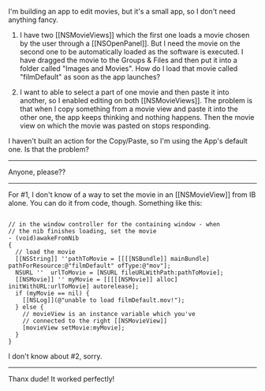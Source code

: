 I'm building an app to edit movies, but it's a small app, so I don't need anything fancy.

1) I have two [[NSMovieViews]] which the first one loads a movie chosen by the user through a [[NSOpenPanel]]. But I need the movie on the second one to be automatically loaded as the software is executed. I have dragged the movie to the Groups & Files and then put it into a folder called "Images and Movies".
How do I load that movie called "filmDefault" as soon as the app launches?

2) I want to able to select a part of one movie and then paste it into another, so I enabled editing on both [[NSMovieViews]]. The problem is that when I copy something from a movie view and paste it into the other one, the app keeps thinking and nothing happens. Then the movie view on which the movie was pasted on stops responding.

I haven't built an action for the Copy/Paste, so I'm using the App's default one. Is that the problem?

----

Anyone, please??

----

For #1, I don't know of a way to set the movie in an [[NSMovieView]] from IB alone. You can do it from code, though. Something like this:

<code>
// in the window controller for the containing window - when
// the nib finishes loading, set the movie
- (void)awakeFromNib
{
  // load the movie
  [[NSString]] ''pathToMovie = [[[[NSBundle]] mainBundle] pathForResource:@"filmDefault" ofType:@"mov"];
  NSURL ''  urlToMovie = [NSURL fileURLWithPath:pathToMovie];
  [[NSMovie]] '' myMovie = [[[[[NSMovie]] alloc] initWithURL:urlToMovie] autorelease];
  if (myMovie == nil) {
    [[NSLog]](@"unable to load filmDefault.mov!");
  } else {
    // movieView is an instance variable which you've
    // connected to the right [[NSMovieView]]
    [movieView setMovie:myMovie];
  }
}
</code>

I don't know about #2, sorry.

----

Thanx dude! It worked perfectly!
